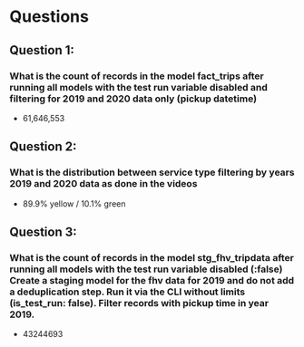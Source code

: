 # Questions
## Question 1:
### What is the count of records in the model fact_trips after running all models with the test run variable disabled and filtering for 2019 and 2020 data only (pickup datetime)
- 61,646,553

## Question 2:
### What is the distribution between service type filtering by years 2019 and 2020 data as done in the videos
- 89.9% yellow / 10.1% green

## Question 3:
### What is the count of records in the model stg_fhv_tripdata after running all models with the test run variable disabled (:false) <br> Create a staging model for the fhv data for 2019 and do not add a deduplication step. Run it via the CLI without limits (is_test_run: false). Filter records with pickup time in year 2019.
- 43244693